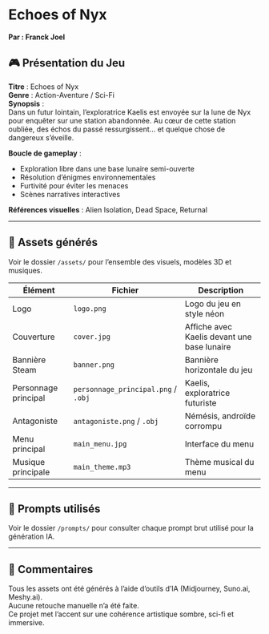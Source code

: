 # Echoes of Nyx

**Par : Franck Joel**

## 🎮 Présentation du Jeu

**Titre** : Echoes of Nyx  
**Genre** : Action-Aventure / Sci-Fi  
**Synopsis** :  
Dans un futur lointain, l’exploratrice Kaelis est envoyée sur la lune de Nyx pour enquêter sur une station abandonnée. Au cœur de cette station oubliée, des échos du passé ressurgissent... et quelque chose de dangereux s’éveille.

**Boucle de gameplay** :  
- Exploration libre dans une base lunaire semi-ouverte  
- Résolution d’énigmes environnementales  
- Furtivité pour éviter les menaces  
- Scènes narratives interactives  

**Références visuelles** : Alien Isolation, Dead Space, Returnal

---

## 🧩 Assets générés

Voir le dossier `/assets/` pour l’ensemble des visuels, modèles 3D et musiques.

| Élément | Fichier | Description |
|--------|---------|-------------|
| Logo | `logo.png` | Logo du jeu en style néon |
| Couverture | `cover.jpg` | Affiche avec Kaelis devant une base lunaire |
| Bannière Steam | `banner.png` | Bannière horizontale du jeu |
| Personnage principal | `personnage_principal.png` / `.obj` | Kaelis, exploratrice futuriste |
| Antagoniste | `antagoniste.png` / `.obj` | Némésis, androïde corrompu |
| Menu principal | `main_menu.jpg` | Interface du menu |
| Musique principale | `main_theme.mp3` | Thème musical du menu |

---

## 🧠 Prompts utilisés

Voir le dossier `/prompts/` pour consulter chaque prompt brut utilisé pour la génération IA.

---

## 💬 Commentaires

Tous les assets ont été générés à l’aide d’outils d’IA (Midjourney, Suno.ai, Meshy.ai).  
Aucune retouche manuelle n’a été faite.  
Ce projet met l’accent sur une cohérence artistique sombre, sci-fi et immersive.
